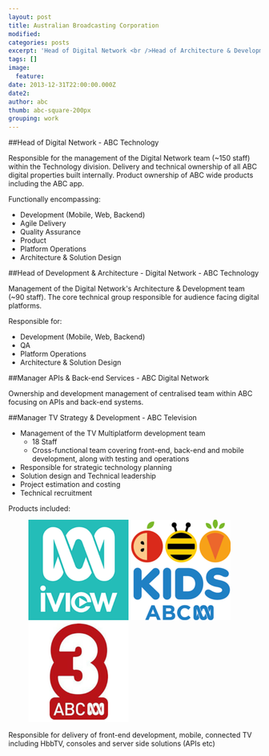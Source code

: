 ```yaml
---
layout: post
title: Australian Broadcasting Corporation
modified:
categories: posts
excerpt: 'Head of Digital Network <br />Head of Architecture & Development <br />Manager APIs & Back-end Services <br />Manager TV Strategy & Development'
tags: []
image:
  feature:
date: 2013-12-31T22:00:00.000Z
date2:
author: abc
thumb: abc-square-200px
grouping: work
---
```

##Head of Digital Network - ABC Technology

Responsible for the management of the Digital Network team (~150 staff) within the Technology division. Delivery and technical ownership of all ABC digital properties built internally. Product ownership of ABC wide products including the ABC app.

Functionally encompassing:

- Development (Mobile, Web, Backend)
- Agile Delivery
- Quality Assurance
- Product
- Platform Operations
- Architecture & Solution Design

##Head of Development & Architecture - Digital Network - ABC Technology

Management of the Digital Network's Architecture & Development team (~90 staff). The core technical group responsible for audience facing digital platforms.

Responsible for:

- Development (Mobile, Web, Backend)
- QA
- Platform Operations
- Architecture & Solution Design

##Manager APIs & Back-end Services - ABC Digital Network

Ownership and development management of centralised team within ABC focusing on APIs and back-end systems.

##Manager TV Strategy & Development - ABC Television

- Management of the TV Multiplatform development team
  - 18 Staff
  - Cross-functional team covering front-end, back-end and mobile development, along with testing and operations
- Responsible for strategic technology planning
- Solution design and Technical leadership
- Project estimation and costing
- Technical recruitment

Products included:

<figure class="third">
	<a href="http://iview.abc.net.au/"><img src="/images/iview.png" alt="image"></a>
	<a href="http://www.abc.net.au/abcforkids/"><img src="/images/abckids.png" alt="image"></a>
	<a href="http://www.abc.net.au/abc3/"><img src="/images/abc3.png" alt="image"></a>
	<figcaption></figcaption>
</figure>

Responsible for delivery of front-end development, mobile, connected TV including HbbTV, consoles and server side solutions (APIs etc)
